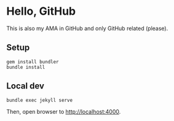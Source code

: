 # Hello, GitHub

This is also my AMA in GitHub and only GitHub related (please). 

## Setup

```
gem install bundler
bundle install
```

## Local dev

```
bundle exec jekyll serve
```

Then, open browser to <http://localhost:4000>.
